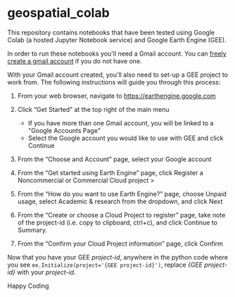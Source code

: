 # geospatial_colab
This repository contains notebooks that have been tested using Google Colab (a hosted Jupyter Notebook service) and Google Earth Engine (GEE).

In order to run these notebooks you'll need a Gmail account. You can [freely create a gmail account](https://accounts.google.com/signin) if you do not have one.

With your Gmail account created, you'll also need to set-up a GEE project to work from. The following instructions will guide you through this process:
1. From your web browser, navigate to <https://earthengine.google.com>
1. Click “Get Started” at the top right of the main menu
    - If you have more than one Gmail account, you will be linked to a "Google Accounts Page"
    - Select the Google account you would like to use with GEE and click Continue

1. From the “Choose and Account” page, select your Google account
1. From the “Get started using Earth Engine” page, click Register a Noncommercial or Commercial Cloud project >
1. From the “How do you want to use Earth Engine?” page, choose Unpaid usage, select Academic & research from the dropdown, and click Next
1. From the “Create or choose a Cloud Project to register” page, take note of the project-id (i.e. copy to clipboard, ctrl+c), and click Continue to Summary.
1. From the “Confirm your Cloud Project information” page, click Confirm

Now that you have your GEE *project-id*, anywhere in the python code where you see 
`ee.Initialize(project='{GEE project-id}')`, replace *{GEE project-id}* with your *project-id*.

Happy Coding
